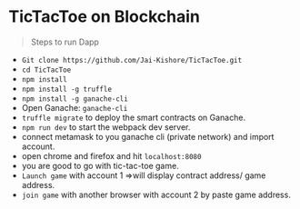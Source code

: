 # TicTacToe on Blockchain
> Steps to run Dapp

- `Git clone https://github.com/Jai-Kishore/TicTacToe.git`  
- `cd TicTacToe`  
- `npm install`  
- `npm install -g truffle`  
- `npm install -g ganache-cli`  
- Open Ganache: `ganache-cli`  
- `truffle migrate` to deploy the smart contracts on Ganache.  
- `npm run dev` to start the webpack dev server.  
- connect metamask to you ganache cli (private network) and import account.  
- open chrome and firefox and hit `localhost:8080`  
- you are good to go with tic-tac-toe game.  
- `Launch game` with account 1 =>will display contract address/ game address.  
- `join game` with  another browser with account 2 by paste game address.  

